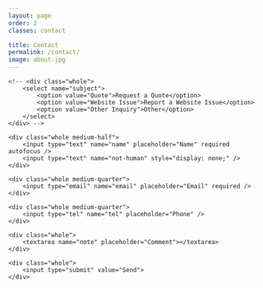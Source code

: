 ```yaml
---
layout: page
order: 2
classes: contact

title: Contact
permalink: /contact/
image: about.jpg
---
```


<form action="http://forms.cassidyjam.es" method="POST" class="grid">
	<input type="hidden" name="ignore" value="not-human" />
	<input type="hidden" name="success" value="contact-success" />
	<input type="hidden" name="error" value="contact" />

	<!-- <div class="whole">
		<select name="subject">
			<option value="Quote">Request a Quote</option>
			<option value="Website Issue">Report a Website Issue</option>
			<option value="Other Inquiry">Other</option>
		</select>
	</div> -->

	<div class="whole medium-half">
		<input type="text" name="name" placeholder="Name" required autofocus />
		<input type="text" name="not-human" style="display: none;" />
	</div>

	<div class="whole medium-quarter">
		<input type="email" name="email" placeholder="Email" required />
	</div>

	<div class="whole medium-quarter">
		<input type="tel" name="tel" placeholder="Phone" />
	</div>

	<div class="whole">
		<textarea name="note" placeholder="Comment"></textarea>
	</div>

	<div class="whole">
		<input type="submit" value="Send">
	</div>
</form>

